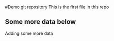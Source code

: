 #Demo git repository
This is the first file in this repo

## Some more data below
Adding some more data
